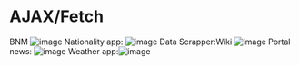 # AJAX/Fetch
BNM ![image](https://github.com/corinachistol/Level2/assets/115491975/444e3fe7-146e-49ee-9668-8d1730150a2c)
Nationality app: ![image](https://github.com/corinachistol/Level2/assets/115491975/1d5079e4-f5fb-4f1e-bce7-5d62c8c86fdc)
Data Scrapper:Wiki ![image](https://github.com/corinachistol/Level2/assets/115491975/8c6e2fe7-b1ca-48ec-93db-b4937de824a5)
Portal news: ![image](https://github.com/corinachistol/Level2/assets/115491975/1f0e6074-0fac-4ea2-87d2-0f195f98a6c5)
Weather app:![image](https://github.com/corinachistol/Level2/assets/115491975/bc82a743-974b-4337-ba76-5d8142258db0)
